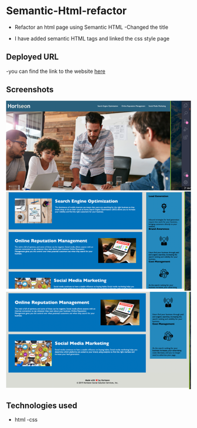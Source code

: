 # Semantic-Html-refactor

- Refactor an html page using Semantic HTML
  -Changed the title

- I have added semantic HTML tags and linked the css style page

## Deployed URL

-you can find the link to the website [here](https://github.com/estera09-ux/Semantic-Html-refactor)

## Screenshots

![desktop-screenshot](./assets/images/screenshots/header.png)
![desktop-screenshot](./assets/images/screenshots/image.png)
![desktop-screenshot](./assets/images/screenshots/footer-image.png)

## Technologies used

- html
  -css
